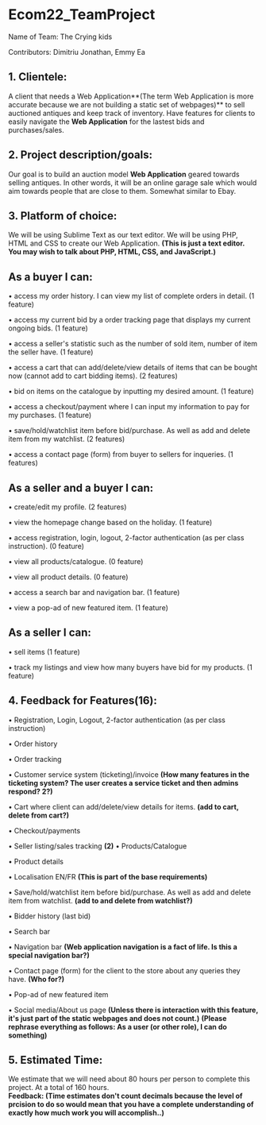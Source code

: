 # Ecom22_TeamProject

Name of Team: The Crying kids

Contributors: Dimitriu Jonathan, Emmy Ea

## 1. Clientele:
A client that needs a Web Application**(The term Web Application is more accurate because we are not building a static set of webpages)** to sell auctioned antiques and keep track of inventory. Have features for clients to easily navigate the **Web Application** for the lastest bids and purchases/sales. 

## 2. Project description/goals: 
Our goal is to build an auction model **Web Application** geared towards selling antiques. 
In other words, it will be an online garage sale which would aim towards people that
are close to them. Somewhat similar to Ebay. 

## 3. Platform of choice:
We will be using Sublime Text as our text editor. We will be using PHP, HTML and CSS to create our Web Application. **(This is just a text editor. You may wish to talk about PHP, HTML, CSS, and JavaScript.)**

## As a buyer I can:
• access my order history. I can view my list of complete orders in detail. (1 feature)

• access my current bid by a order tracking page that displays my current ongoing bids. (1 feature)

• access a seller's statistic such as the number of sold item, number of item the seller have. (1 feature)

• access a cart that can add/delete/view details of items that can be bought now (cannot add to cart bidding items). (2 features)

• bid on items on the catalogue by inputting my desired amount. (1 feature)

• access a checkout/payment where I can input my information to pay for my purchases. (1 feature)

• save/hold/watchlist item before bid/purchase. As well as add and delete item from my watchlist. (2 features)

• access a contact page (form) from buyer to sellers for inqueries. (1 features)

## As a seller and a buyer I can:
• create/edit my profile. (2 features)

• view the homepage change based on the holiday. (1 feature)

• access registration, login, logout, 2-factor authentication (as per class instruction). (0 feature)

• view all products/catalogue. (0 feature)

• view all product details. (0 feature)

• access a search bar and navigation bar. (1 feature)

• view a pop-ad of new featured item. (1 feature)

## As a seller I can:
• sell items (1 feature)

• track my listings and view how many buyers have bid for my products. (1 feature)

## 4. Feedback for Features(16):
• Registration, Login, Logout, 2-factor authentication (as per class instruction)

• Order history

• Order tracking

• Customer service system (ticketing)/invoice **(How many features in the ticketing system? The user creates a service ticket and then admins respond? 2?)**

• Cart where client can add/delete/view details for items. **(add to cart, delete from cart?)**

• Checkout/payments

• Seller listing/sales tracking **(2)**
• Products/Catalogue

• Product details

• Localisation EN/FR **(This is part of the base requirements)**

• Save/hold/watchlist item before bid/purchase. As well as add and delete item from watchlist. **(add to and delete from watchlist?)**

• Bidder history (last bid)

• Search bar 

• Navigation bar **(Web application navigation is a fact of life. Is this a special navigation bar?)**

• Contact page (form) for the client to the store about any queries they have.  **(Who for?)**

• Pop-ad of new featured item

• Social media/About us page **(Unless there is interaction with this feature, it's just part of the static webpages and does not count.)**
**(Please rephrase everything as follows: As a user (or other role), I can do something)**

## 5. Estimated Time:
We estimate that we will need about 80 hours per person to complete this project. At a total of 160 hours.  
**Feedback: (Time estimates don't count decimals because the level of prcision to do so would mean that you have a complete understanding of exactly how much work you will accomplish..)**

